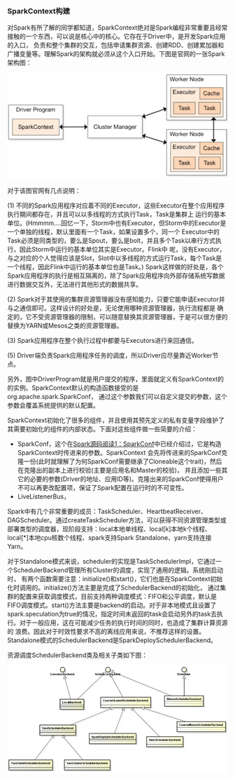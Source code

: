 ### SparkContext构建

对Spark有所了解的同学都知道，SparkContext绝对是Spark编程非常重要且经常接触的一个东西，可以说是核心中的核心。它存在于Driver中，是开发Spark应用的入口，
负责和整个集群的交互，包括申请集群资源、创建RDD、创建累加器和广播变量等。理解Spark的架构就必须从这个入口开始。下图是官网的一张Spark架构图：

![Spark架构图](../image/spark.png "Spark架构图")

对于该图官网有几点说明：

  (1) 不同的Spark应用程序对应着不同的Executor，这些Executor在整个应用程序执行期间都存在，并且可以以多线程的方式执行Task，Task是集群上
运行的基本单位。(Hmmmm....回忆一下，Storm中也有Executor，但Storm中的Executor是一个单独的线程，默认里面有一个Task，如果设置多个，同一个
Executor中的Task必须是同类型的，要么是Spout，要么是bolt，并且多个Task以串行方式执行，因此Storm中运行的基本单位其实是Executor。Flink中
呢，没有Executor，与之对应的个人觉得应该是Slot，Slot中以多线程的方式运行Task，每个Task是一个线程，因此Flink中运行的基本单位也是Task。)
Spark这样做的好处是，各个Spark应用程序的执行是相互隔离的，除了Spark应用程序向外部存储系统写数据进行数据交互外，无法进行其他形式的数据共享。

  (2) Spark对于其使用的集群资源管理器没有感知能力，只要它能申请Executor并与之通信即可。这样设计的好处是，无论使用哪种资源管理器，执行流程都是
确定的，它不受资源管理器的限制，可以随意替换其资源管理器，于是可以很方便的替换为YARN或Mesos之类的资源管理器。

  (3) Spark应用程序在整个执行过程中都要与Executors进行来回通信。

  (5) Driver端负责Spark应用程序任务的调度，所以Driver应尽量靠近Worker节点。

  另外，图中DriverProgram就是用户提交的程序，里面就定义有SparkContext的的实例。SparkContext默认的构造函数接受的是org.apache.spark.SparkConf，
通过这个参数我们可以自定义提交的参数，这个参数会覆盖系统提供的默认配置。

SparkContext初始化了很多的组件，并且使用其预先定义的私有变量字段维护了其需要初始化的组件的内部状态。下面对这些组件做一些简要的介绍：
  * SparkConf，这个在[Spark源码阅读1：SparkConf](../master/docs/sparkconf.md)中已经介绍过，它是构造SparkContext时传进来的参数。SparkContext
  会先将传进来的SparkConf克隆一份(此时就理解了为何SparkConf需要继承了Cloneable这个trait)，然后在克隆出的副本上进行校验(主要是应用名和Master的校验)，
  并且添加一些其它的必要的参数(Driver的地址、应用ID等)。克隆出来的SparkConf使得用户不可以再更改配置项，保证了Spark配置在运行时的不可变性。
  * LiveListenerBus，


Spark中有几个非常重要的成员：TaskScheduler、HeartbeatReceiver、DAGScheduler。通过createTaskScheduler方法，可以获得不同资源管理类型或
部署类型的调度器，现阶段支持：local本地单线程、local[k]本地k个线程、local[*]本地cpu核数个线程、spark支持Spark Standalone、yarn支持连接Yarn。

  对于Standalone模式来说，scheduler的实现是TaskSchedulerImpl，它通过一个SchedulerBackend管理所有Cluster的调度，实现了通用的逻辑。系统刚启动时，
有两个函数需要注意：initialize()和start()，它们也是在SparkContext初始化时调用的。initialize()方法主要是完成了SchedulerBackend的初始化，
通过集群的配置来获取调度模式，目前支持两种调度模式：FIFO和公平调度，默认是FIFO调度模式。start()方法主要是backend的启动。对于非本地模式且设置了
spark.speculation为true的情况，指定时间未返回的task会启动另外的task去执行。对于一般应用，这在可能减少任务的执行时间的同时，也造成了集群计算资源的
浪费。因此对于时效性要求不高的离线应用来说，不推荐这样的设置。Standalone模式的SchedulerBackend是SparkDeploySchedulerBackend。

资源调度SchedulerBackend类及相关子类如下图：

![SchedulerBackend类图](../image/schedulerbackend.png "SchedulerBackend类图")